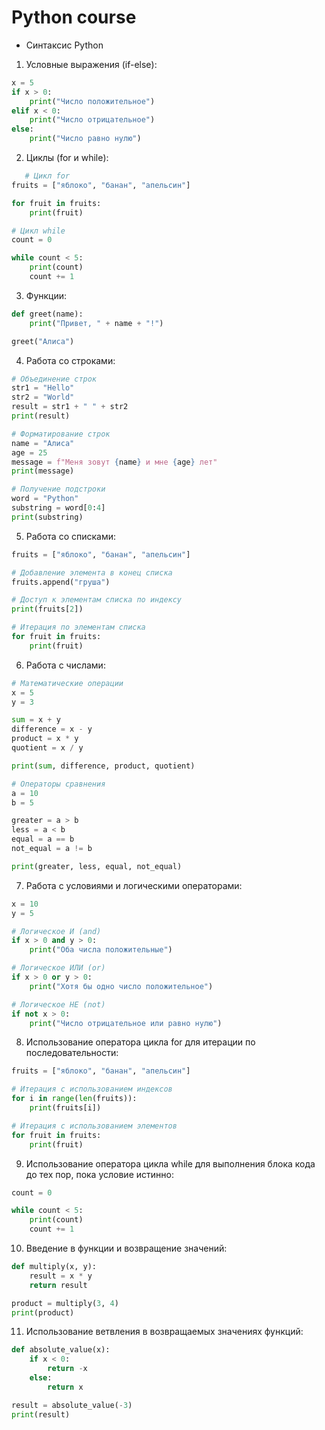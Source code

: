 # Python course

* Синтаксис Python
1. Условные выражения (if-else):
```python
x = 5
if x > 0:
    print("Число положительное")
elif x < 0:
    print("Число отрицательное")
else:
    print("Число равно нулю")
```
2. Циклы (for и while):
```python
   # Цикл for
fruits = ["яблоко", "банан", "апельсин"]

for fruit in fruits:
    print(fruit)

# Цикл while
count = 0

while count < 5:
    print(count)
    count += 1
```
3. Функции:
``` python
def greet(name):
    print("Привет, " + name + "!")

greet("Алиса")
```
4. Работа со строками:
``` python
# Объединение строк
str1 = "Hello"
str2 = "World"
result = str1 + " " + str2
print(result)

# Форматирование строк
name = "Алиса"
age = 25
message = f"Меня зовут {name} и мне {age} лет"
print(message)

# Получение подстроки
word = "Python"
substring = word[0:4]
print(substring)
```
5. Работа со списками:
``` python
fruits = ["яблоко", "банан", "апельсин"]

# Добавление элемента в конец списка
fruits.append("груша")

# Доступ к элементам списка по индексу
print(fruits[2])

# Итерация по элементам списка
for fruit in fruits:
    print(fruit)
```
6. Работа с числами:
```python
# Математические операции
x = 5
y = 3

sum = x + y
difference = x - y
product = x * y
quotient = x / y

print(sum, difference, product, quotient)

# Операторы сравнения
a = 10
b = 5

greater = a > b
less = a < b
equal = a == b
not_equal = a != b

print(greater, less, equal, not_equal)
```
7. Работа с условиями и логическими операторами:
``` python
x = 10
y = 5

# Логическое И (and)
if x > 0 and y > 0:
    print("Оба числа положительные")

# Логическое ИЛИ (or)
if x > 0 or y > 0:
    print("Хотя бы одно число положительное")

# Логическое НЕ (not)
if not x > 0:
    print("Число отрицательное или равно нулю")
```
8. Использование оператора цикла for для итерации по последовательности:
``` python
fruits = ["яблоко", "банан", "апельсин"]

# Итерация с использованием индексов
for i in range(len(fruits)):
    print(fruits[i])

# Итерация с использованием элементов
for fruit in fruits:
    print(fruit)
```
9. Использование оператора цикла while для выполнения блока кода до тех пор, пока условие истинно:
``` python
count = 0

while count < 5:
    print(count)
    count += 1
```
10. Введение в функции и возвращение значений:
``` python
def multiply(x, y):
    result = x * y
    return result

product = multiply(3, 4)
print(product)
```
11. Использование ветвления в возвращаемых значениях функций:
``` python
def absolute_value(x):
    if x < 0:
        return -x
    else:
        return x

result = absolute_value(-3)
print(result)
```


